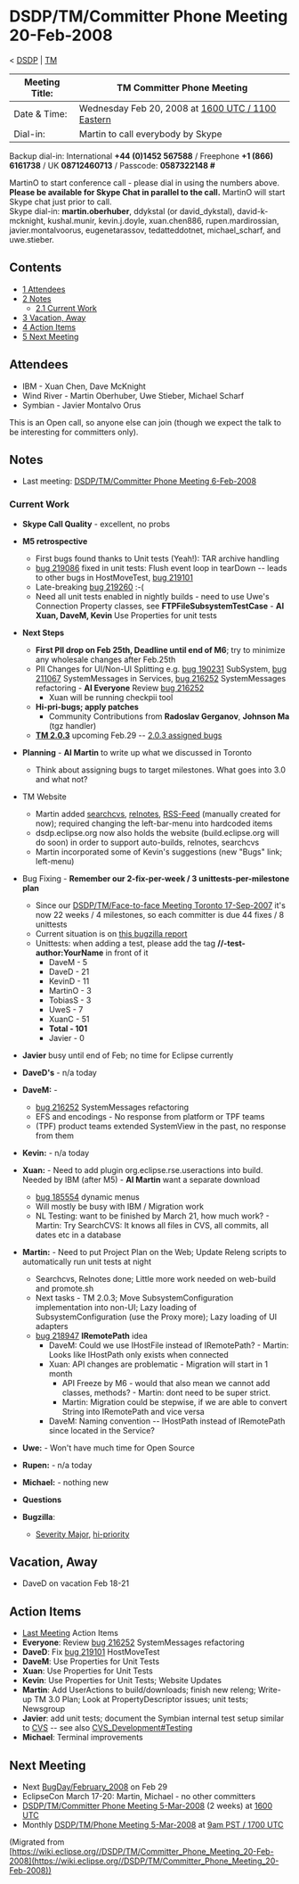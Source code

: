 

DSDP/TM/Committer Phone Meeting 20-Feb-2008
===========================================

< [DSDP](https://wiki.eclipse.org/DSDP "DSDP")‎ | [TM](./TM "DSDP/TM")

| Meeting Title: | **TM Committer Phone Meeting** |
| --- | --- |
| Date & Time: | Wednesday Feb 20, 2008 at [1600 UTC / 1100 Eastern](http://www.timeanddate.com/worldclock/meetingdetails.html?year=2008&month=2&day=20&hour=16&min=00&sec=0&p1=224&p2=159&p3=250&p4=136&p5=223&iv=1800) |
| Dial-in: | Martin to call everybody by Skype |

Backup dial-in: International **+44 (0)1452 567588** / Freephone **+1 (866) 6161738** / UK **08712460713** / Passcode: **0587322148 #**

MartinO to start conference call - please dial in using the numbers above.  
**Please be available for Skype Chat in parallel to the call.** MartinO will start Skype chat just prior to call.  
Skype dial-in: **martin.oberhuber**, ddykstal (or david\_dykstal), david-k-mcknight, kushal.munir, kevin.j.doyle, xuan.chen886, rupen.mardirossian, javier.montalvoorus, eugenetarassov, tedatteddotnet, michael\_scharf, and uwe.stieber.  

Contents
--------

*   [1 Attendees](#Attendees)
*   [2 Notes](#Notes)
    *   [2.1 Current Work](#Current-Work)
*   [3 Vacation, Away](#Vacation.2C-Away)
*   [4 Action Items](#Action-Items)
*   [5 Next Meeting](#Next-Meeting)

Attendees
---------

*   IBM - Xuan Chen, Dave McKnight
*   Wind River - Martin Oberhuber, Uwe Stieber, Michael Scharf
*   Symbian - Javier Montalvo Orus

This is an Open call, so anyone else can join (though we expect the talk to be interesting for committers only).

Notes
-----

*   Last meeting: [DSDP/TM/Committer Phone Meeting 6-Feb-2008](./Committer_Phone_Meeting_6-Feb-2008 "DSDP/TM/Committer Phone Meeting 6-Feb-2008")

### Current Work

*   **Skype Call Quality** \- excellent, no probs
*   **M5 retrospective**
    *   First bugs found thanks to Unit tests (Yeah!): TAR archive handling
    *   [bug 219086](https://bugs.eclipse.org/bugs/show_bug.cgi?id=219086) fixed in unit tests: Flush event loop in tearDown -- leads to other bugs in HostMoveTest, [bug 219101](https://bugs.eclipse.org/bugs/show_bug.cgi?id=219101)
    *   Late-breaking [bug 219260](https://bugs.eclipse.org/bugs/show_bug.cgi?id=219260) :-(
    *   Need all unit tests enabled in nightly builds - need to use Uwe's Connection Property classes, see **FTPFileSubsystemTestCase** \- **AI Xuan, DaveM, Kevin** Use Properties for unit tests
*   **Next Steps**
    *   **First PII drop on Feb 25th, Deadline until end of M6**; try to minimize any wholesale changes after Feb.25th
    *   PII Changes for UI/Non-UI Splitting e.g. [bug 190231](https://bugs.eclipse.org/bugs/show_bug.cgi?id=190231) SubSystem, [bug 211067](https://bugs.eclipse.org/bugs/show_bug.cgi?id=211067) SystemMessages in Services, [bug 216252](https://bugs.eclipse.org/bugs/show_bug.cgi?id=216252) SystemMessages refactoring - **AI Everyone** Review [bug 216252](https://bugs.eclipse.org/bugs/show_bug.cgi?id=216252)
        *   Xuan will be running checkpii tool
    *   **Hi-pri-bugs; apply patches**
        *   Community Contributions from **Radoslav Gerganov**, **Johnson Ma** (tgz handler)
    *   **[TM 2.0.3](./TM_2.0_Ramp_down_Plan_for_Europa#Ramp_down_for_Europa_SR2_.2829-Feb-2007.29 "TM 2.0 Ramp down Plan for Europa")** upcoming Feb.29 -- [2.0.3 assigned bugs](https://bugs.eclipse.org/bugs/buglist.cgi?query_format=advanced&classification=DSDP&product=Target+Management&target_milestone=2.0.3&cmdtype=doit)
*   **Planning** \- **AI Martin** to write up what we discussed in Toronto
    *   Think about assigning bugs to target milestones. What goes into 3.0 and what not?
*   TM Website
    *   Martin added [searchcvs](http://dsdp.eclipse.org/dsdp/tm/searchcvs.php?q=&project=0), [relnotes](http://dsdp.eclipse.org/dsdp/tm/news/relnotes.php?project=rse&version=HEAD), [RSS-Feed](http://dsdp.eclipse.org/dsdp/tm/feeds/builds-rse.xml) (manually created for now); required changing the left-bar-menu into hardcoded items
    *   dsdp.eclipse.org now also holds the website (build.eclipse.org will do soon) in order to support auto-builds, relnotes, searchcvs
    *   Martin incorporated some of Kevin's suggestions (new "Bugs" link; left-menu)
*   Bug Fixing - **Remember our 2-fix-per-week / 3 unittests-per-milestone plan**
    *   Since our [DSDP/TM/Face-to-face Meeting Toronto 17-Sep-2007](./Face-to-face_Meeting_Toronto_17-Sep-2007 "DSDP/TM/Face-to-face Meeting Toronto 17-Sep-2007") it's now 22 weeks / 4 milestones, so each committer is due 44 fixes / 8 unittests
    *   Current situation is on [this bugzilla report](https://bugs.eclipse.org/bugs/report.cgi?x_axis_field=&y_axis_field=assigned_to&z_axis_field=&query_format=report-table&classification=DSDP&product=Target+Management&bug_status=RESOLVED&bug_status=VERIFIED&bug_status=CLOSED&chfieldfrom=2007-09-17&chfieldto=Now&chfield=bug_status&chfieldvalue=RESOLVED&format=table&action=wrap&negate0=1&field0-0-0=resolution&type0-0-0=equals&value0-0-0=DUPLICATE)
    *   Unittests: when adding a test, please add the tag **//-test-author:YourName** in front of it
        *   DaveM - 5
        *   DaveD - 21
        *   KevinD - 11
        *   MartinO - 3
        *   TobiasS - 3
        *   UweS - 7
        *   XuanC - 51
        *   **Total - 101**
        *   Javier - 0
*   **Javier** busy until end of Feb; no time for Eclipse currently
*   **DaveD's** \- n/a today
*   **DaveM:** -
    *   [bug 216252](https://bugs.eclipse.org/bugs/show_bug.cgi?id=216252) SystemMessages refactoring
    *   EFS and encodings - No response from platform or TPF teams
    *   (TPF) product teams extended SystemView in the past, no response from them
*   **Kevin:** \- n/a today
*   **Xuan:** \- Need to add plugin org.eclipse.rse.useractions into build. Needed by IBM (after M5) - **AI Martin** want a separate download
    *   [bug 185554](https://bugs.eclipse.org/bugs/show_bug.cgi?id=185554) dynamic menus
    *   Will mostly be busy with IBM / Migration work
    *   NL Testing: want to be finished by March 21, how much work? - Martin: Try SearchCVS: It knows all files in CVS, all commits, all dates etc in a database
*   **Martin:** \- Need to put Project Plan on the Web; Update Releng scripts to automatically run unit tests at night
    *   Searchcvs, Relnotes done; Little more work needed on web-build and promote.sh
    *   Next tasks - TM 2.0.3; Move SubsystemConfiguration implementation into non-UI; Lazy loading of SubsystemConfiguration (use the Proxy more); Lazy loading of UI adapters
    *   [bug 218947](https://bugs.eclipse.org/bugs/show_bug.cgi?id=218947) **IRemotePath** idea
        *   DaveM: Could we use IHostFile instead of IRemotePath? - Martin: Looks like IHostPath only exists when connected
        *   Xuan: API changes are problematic - Migration will start in 1 month
            *   API Freeze by M6 - would that also mean we cannot add classes, methods? - Martin: dont need to be super strict.
            *   Martin: Migration could be stepwise, if we are able to convert String into IRemotePath and vice versa
        *   DaveM: Naming convention -- IHostPath instead of IRemotePath since located in the Service?
*   **Uwe:** \- Won't have much time for Open Source
*   **Rupen:** \- n/a today
*   **Michael:** \- nothing new
*   **Questions**

*   **Bugzilla**:
    *   [Severity Major](https://bugs.eclipse.org/bugs/buglist.cgi?query_format=advanced&classification=DSDP&product=Target+Management&bug_status=UNCONFIRMED&bug_status=NEW&bug_status=ASSIGNED&bug_status=REOPENED&bug_severity=blocker&bug_severity=critical&bug_severity=major&cmdtype=doit), [hi-priority](https://bugs.eclipse.org/bugs/buglist.cgi?query_format=advanced&classification=DSDP&product=Target+Management&bug_status=UNCONFIRMED&bug_status=NEW&bug_status=ASSIGNED&bug_status=REOPENED&cmdtype=doit&field0-0-0=priority&type0-0-0=regexp&value0-0-0=P%5B12%5D&field0-0-1=bug_severity&type0-0-1=regexp&value0-0-1=blocker%7Ccritical%7Cmajor)

Vacation, Away
--------------

*   DaveD on vacation Feb 18-21

Action Items
------------

*   [Last Meeting](./Committer_Phone_Meeting_6-Feb-2008#Action_Items "DSDP/TM/Committer Phone Meeting 6-Feb-2008") Action Items
*   **Everyone**: Review [bug 216252](https://bugs.eclipse.org/bugs/show_bug.cgi?id=216252) SystemMessages refactoring
*   **DaveD**: Fix [bug 219101](https://bugs.eclipse.org/bugs/show_bug.cgi?id=219101) HostMoveTest
*   **DaveM**: Use Properties for Unit Tests
*   **Xuan**: Use Properties for Unit Tests
*   **Kevin**: Use Properties for Unit Tests; Website Updates
*   **Martin**: Add UserActions to build/downloads; finish new releng; Write-up TM 3.0 Plan; Look at PropertyDescriptor issues; unit tests; Newsgroup
*   **Javier**: add unit tests; document the Symbian internal test setup similar to [CVS](https://bugs.eclipse.org/bugs/show_bug.cgi?id=204138#c20) \-\- see also [CVS_Development#Testing](https://wiki.eclipse.org/CVS_Development#Testing "CVS Development")
*   **Michael**: Terminal improvements

Next Meeting
------------

*   Next [BugDay/February_2008](https://wiki.eclipse.org/BugDay/February_2008 "BugDay/February 2008") on Feb 29
*   EclipseCon March 17-20: Martin, Michael - no other committers
*   [DSDP/TM/Committer Phone Meeting 5-Mar-2008](./Committer_Phone_Meeting_5-Mar-2008 "DSDP/TM/Committer Phone Meeting 5-Mar-2008") (2 weeks) at [1600 UTC](http://www.timeanddate.com/worldclock/meetingdetails.html?year=2008&month=3&day=5&hour=16&min=00&sec=0&p1=224&p2=159&p3=250&p4=136&p5=223&iv=1800)
*   Monthly [DSDP/TM/Phone Meeting 5-Mar-2008](./Phone_Meeting_5-Mar-2008 "DSDP/TM/Phone Meeting 5-Mar-2008") at [9am PST / 1700 UTC](http://www.timeanddate.com/worldclock/fixedtime.html?month=3&day=5&year=2008&hour=16&min=00&sec=0&p1=0)


(Migrated from [https://wiki.eclipse.org//DSDP/TM/Committer_Phone_Meeting_20-Feb-2008](https://wiki.eclipse.org//DSDP/TM/Committer_Phone_Meeting_20-Feb-2008))
